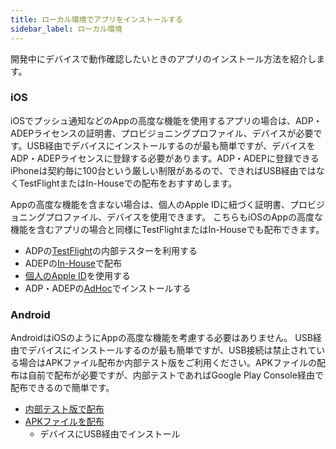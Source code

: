 ```yaml
---
title: ローカル環境でアプリをインストールする
sidebar_label: ローカル環境
---
```


開発中にデバイスで動作確認したいときのアプリのインストール方法を紹介します。

### iOS

iOSでプッシュ通知などのAppの高度な機能を使用するアプリの場合は、ADP・ADEPライセンスの証明書、プロビジョニングプロファイル、デバイスが必要です。USB経由でデバイスにインストールするのが最も簡単ですが、デバイスをADP・ADEPライセンスに登録する必要があります。ADP・ADEPに登録できるiPhoneは契約毎に100台という厳しい制限があるので、できればUSB経由ではなくTestFlightまたはIn-Houseでの配布をおすすめします。

Appの高度な機能を含まない場合は、個人のApple IDに紐づく証明書、プロビジョニングプロファイル、デバイスを使用できます。
こちらもiOSのAppの高度な機能を含むアプリの場合と同様にTestFlightまたはIn-Houseでも配布できます。


- ADPの[TestFlight](../build/ios/adp_testflight.md)の内部テスターを利用する
- ADEPの[In-House](../build/ios/adep_in_house.md)で配布
- [個人のApple ID](../build/ios/personal_team.md)を使用する
- ADP・ADEPの[AdHoc](../build/ios/adp_local.md)でインストールする

### Android

AndroidはiOSのようにAppの高度な機能を考慮する必要はありません。 USB経由でデバイスにインストールするのが最も簡単ですが、USB接続は禁止されている場合はAPKファイル配布か内部テスト版をご利用ください。APKファイルの配布は自前で配布が必要ですが、内部テストであればGoogle Play Console経由で配布できるので簡単です。


- [内部テスト版で配布](../build/android/google_play_test.md)
- [APKファイルを配布](distribution/build/android/apk_dist)
   - デバイスにUSB経由でインストール
